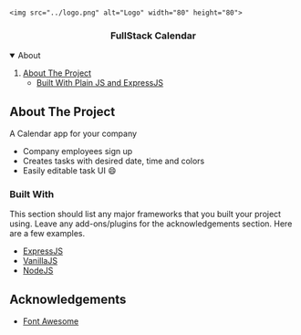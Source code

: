 
<!-- PROJECT LOGO -->
<br />
<p align="center">
 
    <img src="../logo.png" alt="Logo" width="80" height="80">
  

  <h3 align="center">FullStack Calendar</h3>
</p>



<!-- TABLE OF CONTENTS -->
<details open="open">
  <summary>About</summary>
  <ol>
    <li>
      <a href="#about-the-project">About The Project</a>
      <ul>
        <li><a href="#built-with">Built With Plain JS and ExpressJS</a></li>
      </ul>
    </li>
  </ol>
</details>



<!-- ABOUT THE PROJECT -->
## About The Project

A Calendar app for your company


* Company employees sign up
* Creates tasks with desired date, time and colors 
* Easily editable task UI :smile:


### Built With

This section should list any major frameworks that you built your project using. Leave any add-ons/plugins for the acknowledgements section. Here are a few examples.
* [ExpressJS](https://expressjs.com/)
* [VanillaJS](https://www.javascript.com/)
* [NodeJS](https://nodejs.dev/)











<!-- ACKNOWLEDGEMENTS -->
## Acknowledgements
* [Font Awesome](https://fontawesome.com)





